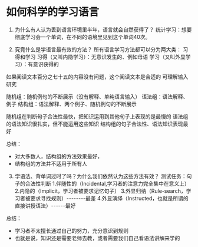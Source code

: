 # 如何科学的学习语言
1. 为什么有人认为丢到语言环境里半年，语言就会自然获得了？
统计学习：想要彻底学习会一个单词，在不同的语境里见到这个单词40次。

2. 究竟什么是学语言最有效的方法？
所有语言学习方法都可以分为两大类： 习得和学习
习得（又叫内隐学习）：无意识发生的、例如母语
学习（又叫外显学习）：有意识获得的

如果阅读文本百分之七十五的内容没有问题，这个阅读文本是合适的
可理解输入研究

随机组：随机例句的不断展示（没有解释、单纯语言输入）
语法组：语法解释、例子
结构组：语法解释、两个例子、随机例句的不断展示

随机组在判断句子合法性最快，把知识运用到其他句子上表现的是最慢的
语法组的语法知识很扎实，但不能运用这些知识
结构组的句子合法性、语法知识表现最好

总结：
- 对大多数人，结构组的方法效果最好，
- 结构组的方法并不适用于所有人

3. 学语法、背单词过时了吗？为什么我们依然认为这些方法有效？
测试任务：句子的合法性判断
1.伴随性的（Incidental,学习者的注意力完全集中在意义上）
2.内隐的（Implicit，学习者被要求记忆句子）
3.外显归纳（Rule-search，学习者被要求寻找规则）--------最差
4.外显演绎（Instructed，也就是所谓的直接讲授语法）------最好

总结：
- 学习者不太擅长通过自己的努力，充分意识到规则
- 也就是说，知识还是需要老师去教，或者需要我们自己看语法讲解来学的



